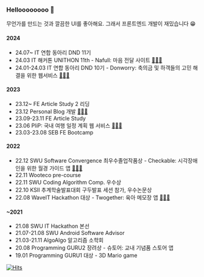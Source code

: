 
### Helloooooooo 👋

무언가를 만드는 것과 깔끔한 UI를 좋아해요. 그래서 프론트엔드 개발이 재밌습니다 😁

#### 2024

- 24.07~ IT 연합 동아리 DND 11기
- 24.03 IT 해커톤 UNITHON 11th - Nafull: 마음 전달 사이트 [🧑🏻‍💻](https://github.com/NafullNafull/Nafull-client)
- 24.01-24.03 IT 연합 동아리 DND 10기 - Donworry: 축의금 및 하객들의 고민 해결을 위한 웹서비스 [🧑🏻‍💻](https://github.com/dnd-side-project/dnd-10th-3-frontend)

#### 2023

- 23.12~ FE Article Study 2 리딩
- 23.12 Personal Blog 개발 [🧑🏻‍💻](https://github.com/jhsung23/my-site)
- 23.09-23.11 FE Article Study
- 23.06 PliP: 국내 여행 일정 계획 웹 서비스 [🧑🏻‍💻](https://github.com/jhsung23/PliP)
- 23.03-23.08 SEB FE Bootcamp

#### 2022

- 22.12 SWU Software Convergence 최우수졸업작품상 - Checkable: 시각장애인을 위한 월경 가이드 앱 [🧑🏻‍💻](https://github.com/jhsung23/Checkable)
- 22.11 Wooteco pre-course
- 22.11 SWU Coding Algorithm Comp. 우수상
- 22.10 KSII 추계학술발표대회 구두발표 세션 참가, 우수논문상
- 22.08 WaveIT Hackathon 대상 - Twogether: 육아 메모장 앱 [🧑🏻‍💻](https://github.com/jhsung23/Twogether)

#### ~2021

- 21.08 SWU IT Hackathon 본선
- 21.07-21.08 SWU Android Software Advisor
- 21.03-21.11 AlgoAlgo 알고리즘 소학회
- 20.08 Programming GURU2 장려상 - 슈토어: 교내 기념품 스토어 앱
- 19.01 Programming GURU1 대상 - 3D Mario game

[![Hits](https://hits.seeyoufarm.com/api/count/incr/badge.svg?url=https%3A%2F%2Fgithub.com%2Fjhsung23&count_bg=%232CA605&title_bg=%23CBE5C1&icon=aerlingus.svg&icon_color=%232CA605&title=_&edge_flat=false)](https://hits.seeyoufarm.com)
